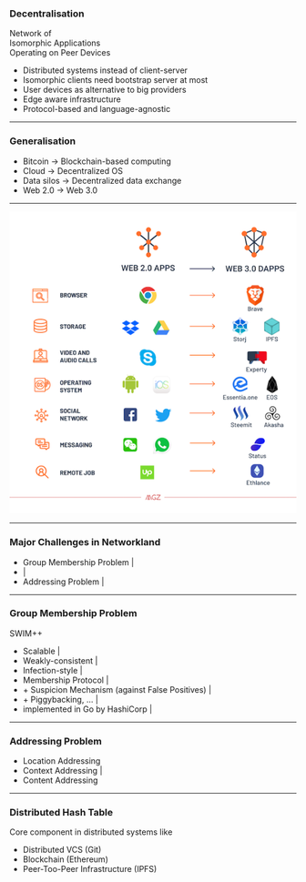 ### Decentralisation

Network of <br>
Isomorphic Applications <br>
Operating on Peer Devices

- Distributed systems instead of client-server 
- Isomorphic clients need bootstrap server at most  
- User devices as alternative to big providers 
- Edge aware infrastructure 
- Protocol-based and language-agnostic 

---

### Generalisation


- Bitcoin -> Blockchain-based computing
- Cloud -> Decentralized OS
- Data silos -> Decentralized data exchange
- Web 2.0 -> Web 3.0


---

![Web 2.0 - Web 3.0](assets/image/web2-3.0.png)

---
### Major Challenges in Networkland

- Group Membership Problem |
- |
- Addressing Problem |

---

### Group Membership Problem

SWIM++ 

- Scalable |
- Weakly-consistent |
- Infection-style |
- Membership Protocol |
- \+ Suspicion Mechanism (against False Positives) |
- \+ Piggybacking, ... |
- implemented in Go by HashiCorp |

---
### Addressing Problem

- Location Addressing
- Context Addressing |
- Content Addressing

---

### Distributed Hash Table

Core component in distributed systems like

- Distributed VCS (Git)
- Blockchain (Ethereum)
- Peer-Too-Peer Infrastructure (IPFS)
